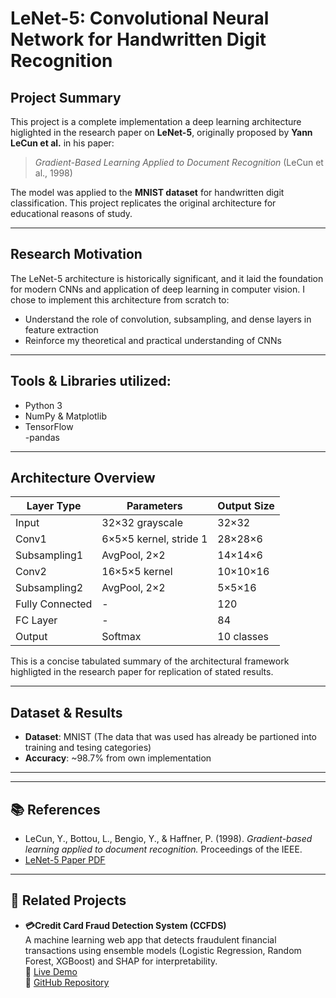 # LeNet-5: Convolutional Neural Network for Handwritten Digit Recognition

##  Project Summary

This project is a complete implementation a deep learning architecture higlighted in the research paper on **LeNet-5**, originally proposed by **Yann LeCun et al.** in his paper:

> *Gradient-Based Learning Applied to Document Recognition* (LeCun et al., 1998)

The model was applied to the **MNIST dataset** for handwritten digit classification. This project replicates the original architecture for educational reasons of study.

---

##  Research Motivation

The LeNet-5 architecture is historically significant, and it laid the foundation for modern CNNs and application of deep learning in computer vision. I chose to implement this architecture from scratch to:

- Understand the role of convolution, subsampling, and dense layers in feature extraction  
- Reinforce my theoretical and practical understanding of CNNs  
---

##  Tools & Libraries utilized:

- Python 3  
- NumPy & Matplotlib
- TensorFlow  
-pandas

---

##  Architecture Overview

| Layer Type      | Parameters           | Output Size |
|----------------|----------------------|-------------|
| Input          | 32×32 grayscale      | 32×32       |
| Conv1          | 6×5×5 kernel, stride 1| 28×28×6     |
| Subsampling1   | AvgPool, 2×2         | 14×14×6     |
| Conv2          | 16×5×5 kernel        | 10×10×16    |
| Subsampling2   | AvgPool, 2×2         | 5×5×16      |
| Fully Connected| -                    | 120         |
| FC Layer       | -                    | 84          |
| Output         | Softmax              | 10 classes  |

This is a concise tabulated summary of the architectural framework highligted in the research paper for replication of stated results.

---

## Dataset & Results

- **Dataset**: MNIST (The data that was used has already be partioned into training and tesing categories)  
- **Accuracy**: ~98.7% from own implementation


---

---
## 📚 References

- LeCun, Y., Bottou, L., Bengio, Y., & Haffner, P. (1998). *Gradient-based learning applied to document recognition.* Proceedings of the IEEE.
- [LeNet-5 Paper PDF](http://yann.lecun.com/exdb/publis/pdf/lecun-01a.pdf)

---

## 🔗 Related Projects

- **💳Credit Card Fraud Detection System (CCFDS)**  
  A machine learning web app that detects fraudulent financial transactions using ensemble models (Logistic Regression, Random Forest, XGBoost) and SHAP for interpretability.  
  🔗 [Live Demo](https://creditcarddetectionsystem-egseuj4mjysbwzs6benygd.streamlit.app/)  
  🔗 [GitHub Repository](https://github.com/JadenNwanze/Credit_card_detection_system)



